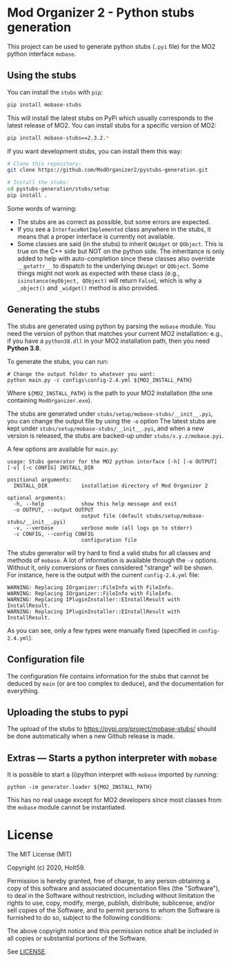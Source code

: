 # Mod Organizer 2 - Python stubs generation

This project can be used to generate python stubs (`.pyi` file) for the MO2 python
interface `mobase`.

## Using the stubs

You can install the `stubs` with `pip`:

```bash
pip install mobase-stubs
```

This will install the latest stubs on PyPi which usually corresponds to the latest release of
MO2.
You can install stubs for a specific version of MO2:

```bash
pip install mobase-stubs==2.3.2.*
```

If you want development stubs, you can install them this way:
```bash
# Clone this repository:
git clone https://github.com/ModOrganizer2/pystubs-generation.git

# Install the stubs:
cd pystubs-generation/stubs/setup
pip install .
```

Some words of warning:
- The stubs are as correct as possible, but some errors are expected.
- If you see a `InterfaceNotImplemented` class anywhere in the stubs, it means that
  a proper interface is currently not available.
- Some classes are said (in the stubs) to inherit `QWidget` or `QObject`. This is true
  on the C++ side but NOT on the python side. The inheritance is only added to help with
  auto-completion since these classes also override `__getattr__` to dispatch to the
  underlying `QWidget` or `QObject`. Some things might not work as expected with these
  class (e.g., `isinstance(myObject, QObject)` will return `False`), which is why a
  `_object()` and `_widget()` method is also provided.

## Generating the stubs

The stubs are generated using python by parsing the `mobase` module.
You need the version of python that matches your current MO2 installation: e.g., if you
have a `python38.dll` in your MO2 installation path, then you need **Python 3.8**.

To generate the stubs, you can run:

```
# Change the output folder to whatever you want:
python main.py -c configs\config-2.4.yml ${MO2_INSTALL_PATH}
```

Where `${MO2_INSTALL_PATH}` is the path to your MO2 installation (the one containing `ModOrganizer.exe`).

The stubs are generated under `stubs/setup/mobase-stubs/__init__.pyi`, you
can change the output file by using the `-o` option
The latest stubs are kept under `stubs/setup/mobase-stubs/__init__.pyi`,
and when a new version is released, the stubs are backed-up under
`stubs/x.y.z/mobase.pyi`.

A few options are available for `main.py`:

```
usage: Stubs generator for the MO2 python interface [-h] [-o OUTPUT] [-v] [-c CONFIG] INSTALL_DIR

positional arguments:
  INSTALL_DIR           installation directory of Mod Organizer 2

optional arguments:
  -h, --help            show this help message and exit
  -o OUTPUT, --output OUTPUT
                        output file (default stubs/setup/mobase-stubs/__init__.pyi)
  -v, --verbose         verbose mode (all logs go to stderr)
  -c CONFIG, --config CONFIG
                        configuration file
```

The stubs generator will try hard to find a valid stubs for all classes
and methods of `mobase`.
A lot of information is available through the `-v` options. Without it,
only conversions or fixes
considered "strange" will be shown.
For instance, here is the output with the current `config-2.4.yml` file:

```
WARNING: Replacing IOrganizer::FileInfo with FileInfo.
WARNING: Replacing IOrganizer::FileInfo with FileInfo.
WARNING: Replacing IPluginInstaller::EInstallResult with InstallResult.
WARNING: Replacing IPluginInstaller::EInstallResult with InstallResult.
```

As you can see, only a few types were manually fixed (specified in
`config-2.4.yml`).

## Configuration file

The configuration file contains information for the stubs that cannot be
deduced by `main` (or are too complex to deduce), and the documentation for everything.

## Uploading the stubs to pypi

The upload of the stubs to https://pypi.org/project/mobase-stubs/ should be
done automatically when a new Github release is made.

## Extras &mdash; Starts a python interpreter with `mobase`

It is possible to start a (i)python interpret with `mobase` imported by running:

```
python -im generator.loader ${MO2_INSTALL_PATH}
```

This has no real usage except for MO2 developers since most classes from the `mobase` module cannot be instantiated.

# License

The MIT License (MIT)

Copyright (c) 2020, Holt59.

Permission is hereby granted, free of charge, to any person obtaining a copy of this software and associated documentation files (the "Software"), to deal in the Software without restriction, including without limitation the rights to use, copy, modify, merge, publish, distribute, sublicense, and/or sell copies of the Software, and to permit persons to whom the Software is furnished to do so, subject to the following conditions:

The above copyright notice and this permission notice shall be included in all copies or substantial portions of the Software.

See [LICENSE](LICENSE).

